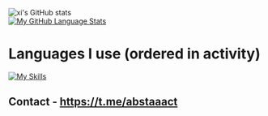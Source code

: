 ![xi's GitHub stats](https://github-readme-stats.vercel.app/api?username=xi-sln&hide=prs,stars&show_icons=true&theme=ayu-mirage)  
[![My GitHub Language Stats](https://github-readme-stats.vercel.app/api/top-langs/?username=xi-sln&langs_count=5&theme=ayu-mirage)]()  
# Languages I use (ordered in activity)
[![My Skills](https://skillicons.dev/icons?i=cs,py,cpp,c,js)](https://skillicons.dev)  
## Contact - https://t.me/abstaaact

